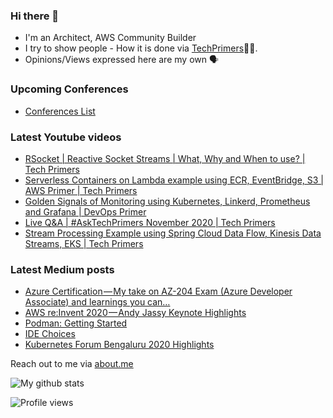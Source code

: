 ### Hi there 👋

- I'm an Architect, AWS Community Builder
- I try to show people - How it is done via [TechPrimers](https://github.com/TechPrimers)👨‍💻. 
- Opinions/Views expressed here are my own 🗣️

### Upcoming Conferences
- [Conferences List](https://techprimers.github.io/conferences.html)

### Latest Youtube videos
<!-- YOUTUBE:START -->
- [RSocket | Reactive Socket Streams | What, Why and When to use? | Tech Primers](https://www.youtube.com/watch?v=jf0xhnoezC4)
- [Serverless Containers on Lambda example using ECR, EventBridge, S3 | AWS Primer | Tech Primers](https://www.youtube.com/watch?v=pFw-PpVDdWw)
- [Golden Signals of Monitoring using Kubernetes, Linkerd, Prometheus and Grafana | DevOps Primer](https://www.youtube.com/watch?v=yvk1foViNwQ)
- [Live Q&A | #AskTechPrimers November 2020 | Tech Primers](https://www.youtube.com/watch?v=toLrrnUfCNU)
- [Stream Processing Example using Spring Cloud Data Flow, Kinesis Data Streams, EKS | Tech Primers](https://www.youtube.com/watch?v=BIy6n-uXWCY)
<!-- YOUTUBE:END -->

### Latest Medium posts
<!-- MEDIUM:START -->
- [Azure Certification — My take on AZ-204 Exam (Azure Developer Associate) and learnings you can…](https://medium.com/techprimers/azure-certification-my-take-on-az-204-exam-azure-developer-associate-and-learnings-you-can-9113d4e5b164?source=rss-d6010e1c772d------2)
- [AWS re:Invent 2020 — Andy Jassy Keynote Highlights](https://medium.com/techprimers/aws-re-invent-2020-andy-jassy-keynote-highlights-7e554c9c6c1f?source=rss-d6010e1c772d------2)
- [Podman: Getting Started](https://medium.com/javarevisited/podman-getting-started-e7fc06961994?source=rss-d6010e1c772d------2)
- [IDE Choices](https://medium.com/techprimers/ide-choices-b54c9276a7a0?source=rss-d6010e1c772d------2)
- [Kubernetes Forum Bengaluru 2020 Highlights](https://medium.com/techprimers/kubernetes-forum-bengaluru-2020-highlights-e18b19120245?source=rss-d6010e1c772d------2)
<!-- MEDIUM:END -->


Reach out to me via [about.me](https://about.me/movingtoweb)

![My github stats](https://github-readme-stats.vercel.app/api?username=movingtoweb&show_icons=true)

![Profile views](https://komarev.com/ghpvc/?username=MovingToWeb)
